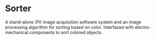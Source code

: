 # Sorter
A stand-alone (Pi) image acquisition software system and an image processing algorithm for sorting based on color. Interfaced with electro-mechanical components to sort colored objects.
